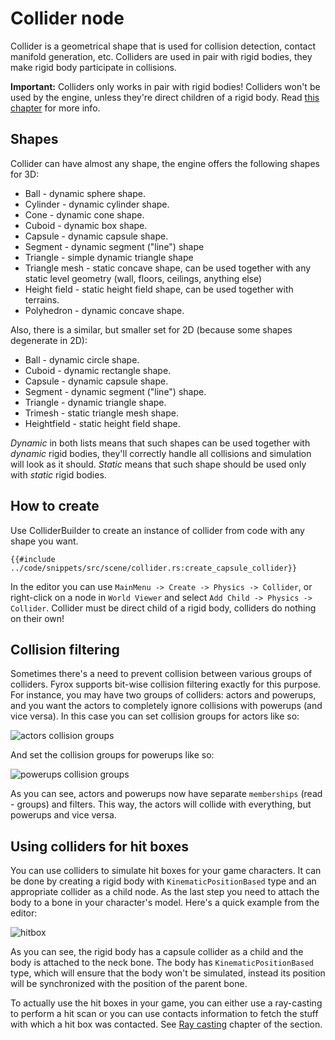 # Collider node

Collider is a geometrical shape that is used for collision detection, contact manifold generation, etc. Colliders are used
in pair with rigid bodies, they make rigid body participate in collisions.

**Important:** Colliders only works in pair with rigid bodies! Colliders won't be used by the engine, unless they're
direct children of a rigid body. Read [this chapter](./rigid_body.md#colliders) for more info. 

## Shapes

Collider can have almost any shape, the engine offers the following shapes for 3D:

- Ball - dynamic sphere shape.
- Cylinder - dynamic cylinder shape.
- Cone - dynamic cone shape.
- Cuboid - dynamic box shape.
- Capsule - dynamic capsule shape.
- Segment - dynamic segment ("line") shape
- Triangle - simple dynamic triangle shape
- Triangle mesh - static concave shape, can be used together with any static level geometry (wall, floors, ceilings,
anything else)
- Height field - static height field shape, can be used together with terrains.
- Polyhedron - dynamic concave shape.

Also, there is a similar, but smaller set for 2D (because some shapes degenerate in 2D):

- Ball - dynamic circle shape.
- Cuboid - dynamic rectangle shape.
- Capsule - dynamic capsule shape.
- Segment - dynamic segment ("line") shape.
- Triangle - dynamic triangle shape.
- Trimesh - static triangle mesh shape.
- Heightfield - static height field shape.

_Dynamic_ in both lists means that such shapes can be used together with _dynamic_ rigid bodies, they'll correctly handle
all collisions and simulation will look as it should. _Static_ means that such shape should be used only with _static_
rigid bodies.

## How to create

Use ColliderBuilder to create an instance of collider from code with any shape you want.

```rust,no_run
{{#include ../code/snippets/src/scene/collider.rs:create_capsule_collider}}
```

In the editor you can use `MainMenu -> Create -> Physics -> Collider`, or right-click on a node in `World Viewer` and
select `Add Child -> Physics -> Collider`. Collider must be direct child of a rigid body, colliders do nothing on
their own!

## Collision filtering

Sometimes there's a need to prevent collision between various groups of colliders. Fyrox supports bit-wise collision 
filtering exactly for this purpose. For instance, you may have two groups of colliders: actors and powerups, and you
want the actors to completely ignore collisions with powerups (and vice versa). In this case you can set collision
groups for actors like so:

![actors collision groups](./collision_groups_a.png)

And set the collision groups for powerups like so:

![powerups collision groups](./collision_groups_b.png)

As you can see, actors and powerups now have separate `memberships` (read - groups) and filters. This way, the actors
will collide with everything, but powerups and vice versa.

## Using colliders for hit boxes

You can use colliders to simulate hit boxes for your game characters. It can be done by creating a rigid body with
`KinematicPositionBased` type and an appropriate collider as a child node. As the last step you need to attach the body
to a bone in your character's model. Here's a quick example from the editor:

![hitbox](./hitbox.png)

As you can see, the rigid body has a capsule collider as a child and the body is attached to the neck bone. The body
has `KinematicPositionBased` type, which will ensure that the body won't be simulated, instead its position will be 
synchronized with the position of the parent bone.

To actually use the hit boxes in your game, you can either use a ray-casting to perform a hit scan or you can use 
contacts information to fetch the stuff with which a hit box was contacted. See [Ray casting](./ray.md) chapter of the
section.